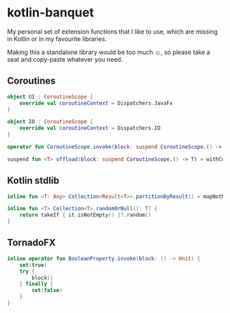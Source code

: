 # kotlin-banquet
My personal set of extension functions that I like to use, which are missing in Kotlin or in my favourite libraries.

Making this a standalone library would be too much :relaxed:, so please take a seat and copy-paste whatever you need.

## Coroutines
```kotlin
object UI : CoroutineScope {
    override val coroutineContext = Dispatchers.JavaFx
}

object IO : CoroutineScope {
    override val coroutineContext = Dispatchers.IO
}

operator fun CoroutineScope.invoke(block: suspend CoroutineScope.() -> Unit) = launch(block = block)

suspend fun <T> offload(block: suspend CoroutineScope.() -> T) = withContext(Dispatchers.IO, block = block)
```

## Kotlin stdlib
```kotlin
inline fun <T: Any> Collection<Result<T>>.partitionByResult() = mapNotNull { it.getOrNull() } to mapNotNull { it.exceptionOrNull() }

inline fun <T> Collection<T>.randomOrNull(): T? {
    return takeIf { it.isNotEmpty() }?.random()
}
```

## TornadoFX
```kotlin
inline operator fun BooleanProperty.invoke(block: () -> Unit) {
    set(true)
    try {
        block()
    } finally {
        set(false)
    }
}
```
